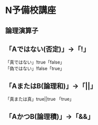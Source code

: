 # N予備校講座
論理演算子
--------------------------------
「Aではない(否定)」->「!」
----------  
「真ではない」!true「false」  
「偽ではない」!false「true」  

      
「AまたはB(論理和)」->「||」  
---------
「真または真」true||true 「true」


「AかつB(論理積)」->「&&」  
----
  